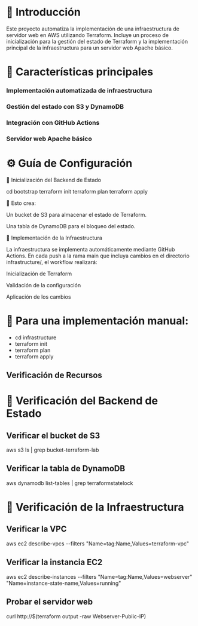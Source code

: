 # 📌 Introducción

Este proyecto automatiza la implementación de una infraestructura de servidor web en AWS utilizando Terraform. Incluye un proceso de inicialización para la gestión del estado de Terraform y la implementación principal de la infraestructura para un servidor web Apache básico.

# 🚀 Características principales

### Implementación automatizada de infraestructura

### Gestión del estado con S3 y DynamoDB

### Integración con GitHub Actions

### Servidor web Apache básico

# ⚙️ Guía de Configuración

🔹 Inicialización del Backend de Estado

cd bootstrap
terraform init
terraform plan
terraform apply

🔹 Esto crea:

Un bucket de S3 para almacenar el estado de Terraform.

Una tabla de DynamoDB para el bloqueo del estado.

🔹 Implementación de la Infraestructura

La infraestructura se implementa automáticamente mediante GitHub Actions. En cada push a la rama main que incluya cambios en el directorio infrastructure/, el workflow realizará:

Inicialización de Terraform

Validación de la configuración

Aplicación de los cambios

# 🔹 Para una implementación manual:

* cd infrastructure
* terraform init
* terraform plan
* terraform apply

## Verificación de Recursos

# 🔹 Verificación del Backend de Estado

## Verificar el bucket de S3
aws s3 ls | grep bucket-terraform-lab

## Verificar la tabla de DynamoDB
aws dynamodb list-tables | grep terraformstatelock

# 🔹  Verificación de la Infraestructura

## Verificar la VPC
aws ec2 describe-vpcs --filters "Name=tag:Name,Values=terraform-vpc"

## Verificar la instancia EC2
aws ec2 describe-instances --filters "Name=tag:Name,Values=webserver" "Name=instance-state-name,Values=running"

## Probar el servidor web
curl http://$(terraform output -raw Webserver-Public-IP)

